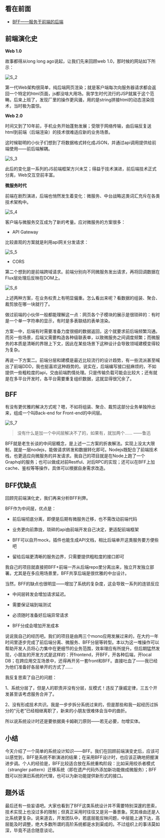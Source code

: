 看在前面
------

* <a href="https://www.jianshu.com/p/9cca72f9e93c">BFF——服务于前端的后端</a>

前端演化史
------

**Web 1.0**

故事都得从long long ago说起，让我们先来回顾web 1.0，那时候的网站如下所示：

![S_2](https://github.com/DemoTransfer/Java-Guide/blob/master/docs/BFF/picture/S_2.png)

第一代Web架构很简单，纯后端网页渲染；就是客户端每次向服务器请求都会返回一个特定的html页面，js都没啥大用场。我学生时代流行的JSP就属于这个范畴。后来上班了，发现厂里的操作更风骚，用的是string拼接html的动态渲染技术，当时极为震惊。

**Web 2.0**

时间又到了10年前，手机业务开始蓬勃发展；受限于网络传输，由后端反复送html到前端（后端渲染）的技术很难适应新的业务场景。

这时候聪明的小伙子们想到了将数据格式转化成JSON，并通过api调用提供给前端使用——前后端解耦。

![S_3](https://github.com/DemoTransfer/Java-Guide/blob/master/docs/BFF/picture/S_3.png)

此后的变化是一系列的JS前端框架方兴未艾；得益于技术演进，前后端技术正式分离，Web交互空前丰富。

**微服务时代**

前端在剧烈演进，后端也悄然发生着变化：微服务、中台战略这类词汇充斥在各类技术架构中。

![S_4](https://github.com/DemoTransfer/Java-Guide/blob/master/docs/BFF/picture/S_4.png)

客户端与微服务交互成为了新的考量。应对微服务的方案很多：

* API Gateway

比较直观的方案就是利用api网关分发请求：

![S_5](https://github.com/DemoTransfer/Java-Guide/blob/master/docs/BFF/picture/S_5.png)

* CORS

第二个想到的是前端跨域请求。前端分别向不同微服务发出请求，再将回调数据在Flux层处理后反映在DOM上。

![S_6](https://github.com/DemoTransfer/Java-Guide/blob/master/docs/BFF/picture/S_6.png)

上述两种方案，在业务权责上有明显偏重。怎么看出来呢？看数据的组装、聚合、裁剪放在哪一块就行了。

做过前端的小伙伴一般都能理解这一点：网页各个子模块的展示是很琐碎的：有时是一个单一字符串的显示，有时是多表联结的表单渲染。

方案一中，后端有时需要准备力度很细的数据返回，这个就要求前后端频繁沟通。而另一些场景，后端又需要构造各种级联表单，以致微服务之间调度频繁；而微服务的本质是清晰的界限上下文，因此在某些场景下这种设计会导致领域建模变得较为复杂。

再说一下方案二。前端分层和建模是最近比较流行的设计趋势，有一些流派甚至喊出了前端DDD，我也挺喜欢这种趋势的。说实在，后端编写接口挺麻烦的，不如提供一些粗粒度的api，交由前端酌情处理。只是传输负载可能会比较大；还有就是在多平台开发时，各平台需要重复组织数据，这就显得很冗余了。

BFF
------

有没有更优雅的解决方式呢？嗯，不如将组装、聚合、裁剪这部分业务单独拎出来，组成一个叫Back-end for Front-end的中间层。

![S_7](https://github.com/DemoTransfer/Java-Guide/blob/master/docs/BFF/picture/S_7.png)

> 没有什么是加一个中间层解决不了的，如果有，就加两个…… ——鲁迅

BFF就是老生长谈的中间层概念，是上述一二方案的折衷解法。实现上没太大限制，就是一层nodejs，能做请求转发和数据转化即可。Nodejs既配合了前端技术栈，也更适应向微服务的并发请求。我自己的项目就是在Node上跑了一个Graphql的服务；也可以做成对前Restful、对后RPC的实现；还可以在BFF上加cache、鉴权等等操作，具体可以根据自身需求改造。

BFF优缺点
------

回顾完前端演化史，我们再来分析BFF利弊。

BFF作为中间层，优点是：

* 前后端彻底分离，即便是后期有微服务迁移，也不需改动前端代码

* 业务更向前靠拢，琐碎的api由前端开发自己决定，更适配前端框架

* BFF可以自开mock，插件也能生成API文档，相比后端单开这类服务要方便些吧

* 留给后端更清晰的服务边界，只需要提供粗粒度的接口即可

我自己的项目就直接把BFF+前端一齐从后端repo里分离出来，独立开发独立部署。尤其是在多应用场景里，BFF共享后端是很优雅的中台设计。

当然，BFF的缺点也很明显——增加了系统的复杂度，这会导致一系列的连锁反应

* 中间层转发会增加请求延迟。

* 需要保证端到端测试

* 必须随时准备好后端异常请求

* BFF分成会增加开发成本

说说我自己的经历吧。我们的项目是由两三个mono应用发展过来的，在大约一年时间里逐步完成了前后端分离、微服务、BFF分层等转型。本以为这一堆操作可以帮助开发人员将心力集中在更细节的业务范围，效率理应有所提升。但后期猛然发现，小朋友的开发方式是这样的：开frontend，开BFF，开各种后端，开local DB；在跨应用交互场景中，还得再开另一套front和BFF。直接吐血了——我已经为他们准备好各层单开的方式了……

我反复思索了自己的问题：

1、系统分层了，但是人的职责并没有分层，反模式！违反了康威定律，三五个开发甚至该考虑服务合并了。

2、没有形成技术共识。我是一步步拆分系统过来的，但是那些和我一起经历过拆分的“元老”已经相继离职了，新来的小朋友很难体会当中的曲折。

所以说系统设计时还是要依据奥卡姆剃刀原则——若无必要，勿增实体。

小结
------

今天介绍了一个简单的系统设计知识——BFF。我们在回顾前端演变史后，应该可以感觉到，BFF是系统不断演进的结果；在采用BFF设计时，也应该正确地把握演进步调。个人的经验是，BFF比较适合放在系统重构阶段：比如采用绞杀者模式（strangler pattern）迁移系统（即在遗产代码外添加新功能做成微服务）；BFF既可以扮演旧系统的代理，也可以为新功能提供新形式的接口。

题外话
------

最后还有一些妄语吧。大家也看到了BFF这类系统设计并不需要特别深邃的思索，技术实现上也没过多的限制；但真正采用时往往又是另一番景象。究其缘由还是人比系统更复杂。说来道去，开发团队中，若底层能反映问题，中层能上通下达，高层能及时调整，绝大多数所谓的高阶系统都是水到渠成的。不过组织上的事讳莫如深，毕竟不适合随意谈论。


